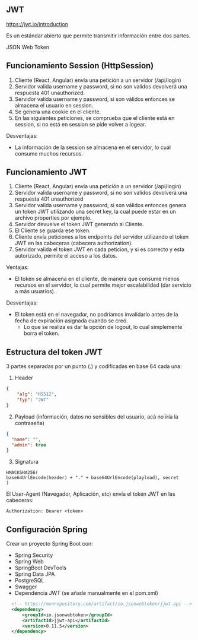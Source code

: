 ## JWT

https://jwt.io/introduction

Es un estándar abierto que permite transmitir información entre dos partes.

JSON Web Token

## Funcionamiento Session (HttpSession)
1. Cliente (React, Angular) envía una petición a un servidor (/api/login)
2. Servidor valida username y password, si no son validos devolverá una respuesta 401 unauthorized.
3. Servidor valida username y password, si son válidos entonces se almacena el usuario en session.
4. Se genera una cookie en el cliente.
5. En las siguientes peticiones, se comprueba que el cliente está en session, si no está en session se pide volver a logear.

Desventajas:

* La información de la session se almacena en el servidor, lo cual consume muchos recursos.

## Funcionamiento JWT

1. Cliente (React, Angular) envía una petición a un servidor (/api/login)
2. Servidor valida username y password, si no son validos devolverá una respuesta 401 unauthorized
3. Servidor valida username y password, si son válidos entonces genera un token JWT utilizando una secret key, la cual puede estar en un archivo properties por ejemplo.
4. Servidor devuelve el token JWT generado al Cliente.
5. El Cliente se guarda ese token.
6. Cliente envía peticiones a los endpoints del servidor utilizando el token JWT en las cabeceras (cabecera authorization).
7. Servidor valida el token JWT en cada peticion, y si es correcto y esta autorizado, permite el acceso a los datos.

Ventajas:

* El token se almacena en el cliente, de manera que consume menos recursos en el servidor, lo cual permite mejor escalabilidad (dar servicio a más usuarios).

Desventajas: 

* El token está en el navegador, no podríamos invalidarlo antes de la fecha de expiración asignada cuando se creó.
    * Lo que se realiza es dar la opción de logout, lo cual simplemente borra el token.

## Estructura del token JWT

3 partes separadas por un punto (.) y codificadas en base 64 cada una:

1. Header

```json
{
    "alg": "HS512",
    "typ": "JWT"
}
```

2. Payload (información, datos no sensibles del usuario, acá no iría la contraseña)

```json
{
  "name": "",
  "admin": true
}
```
3. Signatura
```
HMACKSHA256(
base64UrlEncode(header) + "." + base64UrlEncode(playload), secret
)
```

El User-Agent (Navegador, Aplicación, etc) envía el token JWT en las cabeceras:

```
Authorization: Bearer <token>
```

## Configuración Spring 

Crear un proyecto Spring Boot con:

  * Spring Security
  * Spring Web
  * SpringBoot DevTools
  * Spring Data JPA
  * PostgreSQL
  * Swagger
  * Dependencia JWT (se añade manualmente en el pom.xml)
  ```xml
    <!-- https://mvnrepository.com/artifact/io.jsonwebtoken/jjwt-api -->
    <dependency>
        <groupId>io.jsonwebtoken</groupId>
        <artifactId>jjwt-api</artifactId>
        <version>0.11.5</version>
    </dependency>
  ```